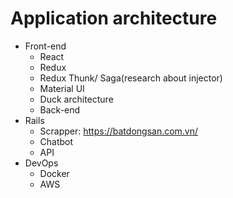 # Application architecture
  - Front-end
    - React
    - Redux
    - Redux Thunk/ Saga(research about injector)
    - Material UI
    - Duck architecture 
    - Back-end
  - Rails
    - Scrapper: https://batdongsan.com.vn/
    - Chatbot
    - API
  - DevOps
    - Docker
    - AWS
